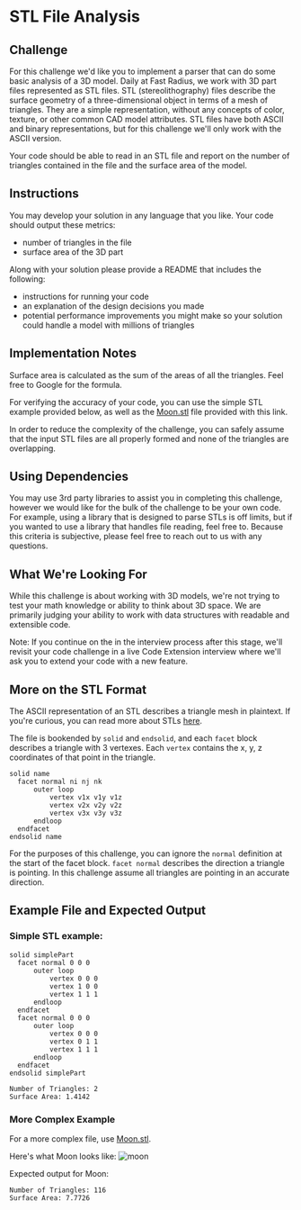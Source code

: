 # STL File Analysis

## Challenge

For this challenge we'd like you to implement a parser that can do some basic analysis of a 3D model. Daily at Fast Radius, we work with 3D part files represented as STL files. STL (stereolithography) files describe the surface geometry of a three-dimensional object in terms of a mesh of triangles. They are a simple representation, without any concepts of color, texture, or other common CAD model attributes. STL files have both ASCII and binary representations, but for this challenge we'll only work with the ASCII version.

Your code should be able to read in an STL file and report on the number of triangles contained in the file and the surface area of the model.

## Instructions

You may develop your solution in any language that you like. Your code should output these metrics:

- number of triangles in the file
- surface area of the 3D part

Along with your solution please provide a README that includes the following:

- instructions for running your code
- an explanation of the design decisions you made
- potential performance improvements you might make so your solution could handle a model with millions of triangles

## Implementation Notes

Surface area is calculated as the sum of the areas of all the triangles. Feel free to Google for the formula.

For verifying the accuracy of your code, you can use the simple STL example provided below, as well as the [Moon.stl](https://fast-radius-code-challenge.s3-us-west-1.amazonaws.com/Moon.stl) file provided with this link.

In order to reduce the complexity of the challenge, you can safely assume that the input STL files are all properly formed and none of the triangles are overlapping.

## Using Dependencies

You may use 3rd party libraries to assist you in completing this challenge, however we would like for the bulk of the challenge to be your own code. For example, using a library that is designed to parse STLs is off limits, but if you wanted to use a library that handles file reading, feel free to. Because this criteria is subjective, please feel free to reach out to us with any questions.

## What We're Looking For

While this challenge is about working with 3D models, we're not trying to test your math knowledge or ability to think about 3D space. We are primarily judging your ability to work with data structures with readable and extensible code.

Note: If you continue on the in the interview process after this stage, we'll revisit your code challenge in a live Code Extension interview where we'll ask you to extend your code with a new feature.

## More on the STL Format

The ASCII representation of an STL describes a triangle mesh in plaintext. If you're curious, you can read more about STLs [here](<https://en.wikipedia.org/wiki/STL_(file_format)>).

The file is bookended by `solid` and `endsolid`, and each `facet` block describes a triangle with 3 vertexes. Each `vertex` contains the x, y, z coordinates of that point in the triangle.

```
solid name
  facet normal ni nj nk
      outer loop
          vertex v1x v1y v1z
          vertex v2x v2y v2z
          vertex v3x v3y v3z
      endloop
  endfacet
endsolid name
```

For the purposes of this challenge, you can ignore the `normal` definition at the start of the facet block. `facet normal` describes the direction a triangle is pointing. In this challenge assume all triangles are pointing in an accurate direction.

## Example File and Expected Output

### Simple STL example:

```
solid simplePart
  facet normal 0 0 0
      outer loop
          vertex 0 0 0
          vertex 1 0 0
          vertex 1 1 1
      endloop
  endfacet
  facet normal 0 0 0
      outer loop
          vertex 0 0 0
          vertex 0 1 1
          vertex 1 1 1
      endloop
  endfacet
endsolid simplePart
```

```
Number of Triangles: 2
Surface Area: 1.4142
```

### More Complex Example

For a more complex file, use [Moon.stl](https://fast-radius-code-challenge.s3-us-west-1.amazonaws.com/Moon.stl).

Here's what Moon looks like:
![moon](https://fast-radius-code-challenge.s3-us-west-1.amazonaws.com/moon_screenshot.png)

Expected output for Moon:

```
Number of Triangles: 116
Surface Area: 7.7726
```
